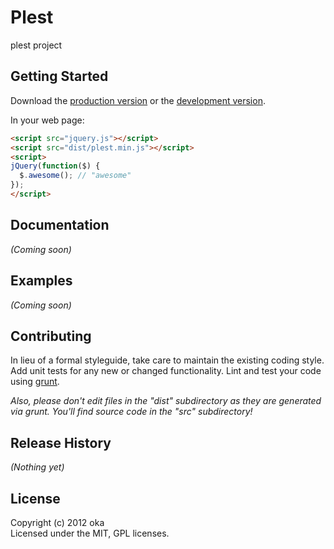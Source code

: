 # Plest

plest project

## Getting Started
Download the [production version][min] or the [development version][max].

[min]: https://raw.github.com/yuuganisakase/plest/master/dist/plest.min.js
[max]: https://raw.github.com/yuuganisakase/plest/master/dist/plest.js

In your web page:

```html
<script src="jquery.js"></script>
<script src="dist/plest.min.js"></script>
<script>
jQuery(function($) {
  $.awesome(); // "awesome"
});
</script>
```

## Documentation
_(Coming soon)_

## Examples
_(Coming soon)_

## Contributing
In lieu of a formal styleguide, take care to maintain the existing coding style. Add unit tests for any new or changed functionality. Lint and test your code using [grunt](https://github.com/cowboy/grunt).

_Also, please don't edit files in the "dist" subdirectory as they are generated via grunt. You'll find source code in the "src" subdirectory!_

## Release History
_(Nothing yet)_

## License
Copyright (c) 2012 oka  
Licensed under the MIT, GPL licenses.
